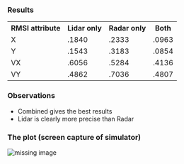 ### Results 
<table>
<tr>
<th>RMSI attribute</th>
<th>Lidar only</th>
<th>Radar only</th>
<th>Both</th>
</tr>
<tr>
<td>X</td>
<td>.1840</td>
<td>.2333</td>
<td>.0963</td>
</tr>
<tr>
<td>Y</td>
<td>.1543</td>
<td>.3183</td>
<td>.0854</td>
</tr>
<tr>
<td>VX</td>
<td>.6056</td>
<td>.5284</td>
<td>.4136</td>
</tr>
<tr>
<td>VY</td>
<td>.4862</td>
<td>.7036</td>
<td>.4807</td>
</tr>
</table>

### Observations

* Combined gives the best results
* Lidar is clearly more precise than Radar

### The plot (screen capture of simulator) 
<image href="screen_cap.png" alt="missing image" />
